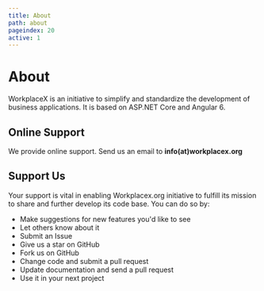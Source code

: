 ```yaml
---
title: About
path: about
pageindex: 20
active: 1
--- 
```


# About

WorkplaceX is an initiative to simplify and standardize the development of business applications. It is based on ASP.NET Core and Angular 6.

## Online Support

We provide online support. Send us an email to **info(at)workplacex.org**

## Support Us
Your support is vital in enabling Workplacex.org initiative to fulfill its mission to share and further develop its code base. You can do so by:

* Make suggestions for new features you'd like to see
* Let others know about it
* Submit an Issue
* Give us a star on GitHub
* Fork us on GitHub
* Change code and submit a pull request
* Update documentation and send a pull request
* Use it in your next project
